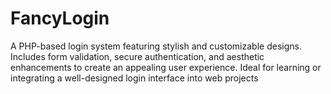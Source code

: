 # FancyLogin
A PHP-based login system featuring stylish and customizable designs. Includes form validation, secure authentication, and aesthetic enhancements to create an appealing user experience. Ideal for learning or integrating a well-designed login interface into web projects

